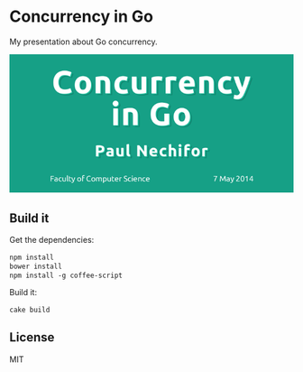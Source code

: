 # Concurrency in Go

My presentation about Go concurrency.

![Concurrency in Go presentation cover](screenshot.png)

## Build it

Get the dependencies:

    npm install
    bower install
    npm install -g coffee-script

Build it:

    cake build

## License

MIT
